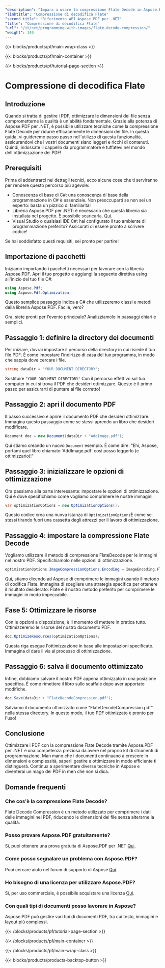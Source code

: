 ```yaml
---
"description": "Impara a usare la compressione Flate Decode in Aspose.PDF per .NET. Ottimizza le dimensioni dei file PDF in modo efficiente con questa guida passo passo."
"linktitle": "Compressione di decodifica Flate"
"second_title": "Riferimento API Aspose.PDF per .NET"
"title": "Compressione di decodifica Flate"
"url": "/it/net/programming-with-images/flate-decode-compression/"
"weight": 140
---
```


{{< blocks/products/pf/main-wrap-class >}}

{{< blocks/products/pf/main-container >}}

{{< blocks/products/pf/tutorial-page-section >}}

# Compressione di decodifica Flate

## Introduzione

Quando si tratta di gestire i PDF, ottimizzare le dimensioni dei file senza comprometterne la qualità è un'abilità fondamentale. Grazie alla potenza di Aspose.PDF per .NET, è possibile utilizzare tecniche come la compressione Flate Decode per ridurre efficacemente le dimensioni dei file. In questa guida, vi guideremo passo passo nell'utilizzo di questa funzionalità, assicurandovi che i vostri documenti siano leggeri e ricchi di contenuti. Quindi, indossate il cappello da programmatore e tuffatevi nel mondo dell'ottimizzazione dei PDF!

## Prerequisiti

Prima di addentrarci nei dettagli tecnici, ecco alcune cose che ti serviranno per rendere questo percorso più agevole:

- Conoscenza di base di C#: una conoscenza di base della programmazione in C# è essenziale. Non preoccuparti se non sei un esperto: basta un pizzico di familiarità!
- Libreria Aspose.PDF per .NET: è necessario che questa libreria sia installata nel progetto. È possibile scaricarla. [Qui](https://releases.aspose.com/pdf/net/).
- Visual Studio o qualsiasi IDE C#: hai configurato il tuo ambiente di programmazione preferito? Assicurati di essere pronto a scrivere codice!

Se hai soddisfatto questi requisiti, sei pronto per partire!

## Importazione di pacchetti

Iniziamo importando i pacchetti necessari per lavorare con la libreria Aspose.PDF. Apri il tuo progetto e aggiungi la seguente direttiva using all'inizio del tuo file C#:

```csharp
using Aspose.Pdf;
using Aspose.Pdf.Optimization;
```

Questo semplice passaggio indica a C# che utilizzeremo classi e metodi della libreria Aspose.PDF. Facile, vero?

Ora, siete pronti per l'evento principale? Analizziamolo in passaggi chiari e semplici.

## Passaggio 1: definire la directory dei documenti

Per iniziare, dovrai impostare il percorso della directory in cui risiede il tuo file PDF. È come impostare l'indirizzo di casa del tuo programma, in modo che sappia dove cercare i file.

```csharp
string dataDir = "YOUR DOCUMENT DIRECTORY";
```
Sostituire `"YOUR DOCUMENT DIRECTORY"` Con il percorso effettivo sul tuo computer in cui si trova il PDF che desideri ottimizzare. Questo è il primo passo per assicurarti di puntare al file corretto!

## Passaggio 2: apri il documento PDF

Il passo successivo è aprire il documento PDF che desideri ottimizzare. Immagina questo passaggio come se stessi aprendo un libro che desideri modificare.

```csharp
Document doc = new Document(dataDir + "AddImage.pdf");
```
Qui stiamo creando un nuovo `Document` esempio. È come dire: "Ehi, Aspose, portami quel libro chiamato 'AddImage.pdf' così posso leggerlo (e ottimizzarlo)!"

## Passaggio 3: inizializzare le opzioni di ottimizzazione

Ora passiamo alla parte interessante: impostare le opzioni di ottimizzazione. Qui è dove specifichiamo come vogliamo comprimere le nostre immagini.

```csharp
var optimizationOptions = new OptimizationOptions();
```
Questo codice crea una nuova istanza di `OptimizationOptions`È come se stessi tirando fuori una cassetta degli attrezzi per il lavoro di ottimizzazione.

## Passaggio 4: impostare la compressione Flate Decode

Vogliamo utilizzare il metodo di compressione FlateDecode per le immagini nel nostro PDF. Specifichiamolo nelle opzioni di ottimizzazione.

```csharp
optimizationOptions.ImageCompressionOptions.Encoding = ImageEncoding.Flate;
```
Qui, stiamo dicendo ad Aspose di comprimere le immagini usando il metodo di codifica Flate. Immagina di scegliere una strategia specifica per ottenere il risultato desiderato: Flate è il nostro metodo preferito per comprimere le immagini in modo impeccabile.

## Fase 5: Ottimizzare le risorse

Con le opzioni a disposizione, è il momento di mettere in pratica tutto. Ottimizzeremo le risorse del nostro documento PDF.

```csharp
doc.OptimizeResources(optimizationOptions);
```
Questa riga esegue l'ottimizzazione in base alle impostazioni specificate. Immagina di dare il via al processo di ottimizzazione.

## Passaggio 6: salva il documento ottimizzato

Infine, dobbiamo salvare il nostro PDF appena ottimizzato in una posizione specifica. È come rimettere il libro sullo scaffale dopo aver apportato modifiche.

```csharp
doc.Save(dataDir + "FlateDecodeCompression.pdf");
```
Salviamo il documento ottimizzato come "FlateDecodeCompression.pdf" nella stessa directory. In questo modo, il tuo PDF ottimizzato è pronto per l'uso!

## Conclusione

Ottimizzare i PDF con la compressione Flate Decode tramite Aspose.PDF per .NET è una competenza preziosa da avere nel proprio kit di strumenti di programmazione. Man mano che i documenti continuano a crescere in dimensioni e complessità, saperli gestire e ottimizzare in modo efficiente ti distinguerà. Continua a sperimentare diverse tecniche in Aspose e diventerai un mago dei PDF in men che non si dica.

## Domande frequenti

### Che cos'è la compressione Flate Decode?  
Flate Decode Compression è un metodo utilizzato per comprimere i dati delle immagini nei PDF, riducendo le dimensioni del file senza alterarne la qualità.

### Posso provare Aspose.PDF gratuitamente?  
Sì, puoi ottenere una prova gratuita di Aspose.PDF per .NET [Qui](https://releases.aspose.com/).

### Come posso segnalare un problema con Aspose.PDF?  
Puoi cercare aiuto nel forum di supporto di Aspose [Qui](https://forum.aspose.com/c/pdf/10).

### Ho bisogno di una licenza per utilizzare Aspose.PDF?  
Sì, per uso commerciale, è possibile acquistare una licenza [Qui](https://purchase.aspose.com/buy).

### Con quali tipi di documenti posso lavorare in Aspose?  
Aspose.PDF può gestire vari tipi di documenti PDF, tra cui testo, immagini e layout più complessi.

{{< /blocks/products/pf/tutorial-page-section >}}

{{< /blocks/products/pf/main-container >}}

{{< /blocks/products/pf/main-wrap-class >}}

{{< blocks/products/products-backtop-button >}}